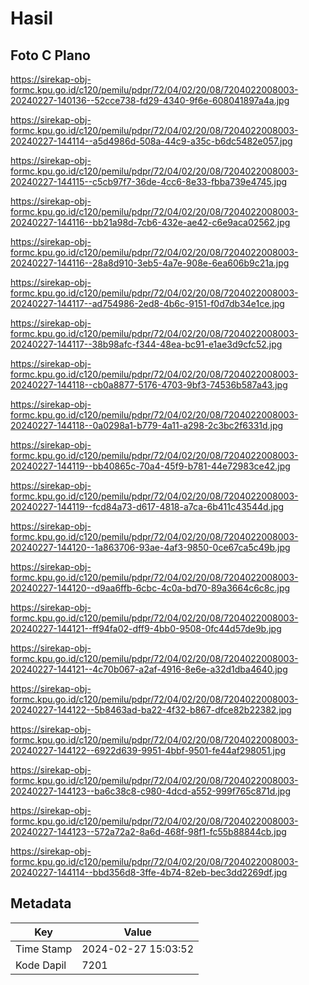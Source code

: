 # Hasil

## Foto C Plano

https://sirekap-obj-formc.kpu.go.id/c120/pemilu/pdpr/72/04/02/20/08/7204022008003-20240227-140136--52cce738-fd29-4340-9f6e-608041897a4a.jpg

https://sirekap-obj-formc.kpu.go.id/c120/pemilu/pdpr/72/04/02/20/08/7204022008003-20240227-144114--a5d4986d-508a-44c9-a35c-b6dc5482e057.jpg

https://sirekap-obj-formc.kpu.go.id/c120/pemilu/pdpr/72/04/02/20/08/7204022008003-20240227-144115--c5cb97f7-36de-4cc6-8e33-fbba739e4745.jpg

https://sirekap-obj-formc.kpu.go.id/c120/pemilu/pdpr/72/04/02/20/08/7204022008003-20240227-144116--bb21a98d-7cb6-432e-ae42-c6e9aca02562.jpg

https://sirekap-obj-formc.kpu.go.id/c120/pemilu/pdpr/72/04/02/20/08/7204022008003-20240227-144116--28a8d910-3eb5-4a7e-908e-6ea606b9c21a.jpg

https://sirekap-obj-formc.kpu.go.id/c120/pemilu/pdpr/72/04/02/20/08/7204022008003-20240227-144117--ad754986-2ed8-4b6c-9151-f0d7db34e1ce.jpg

https://sirekap-obj-formc.kpu.go.id/c120/pemilu/pdpr/72/04/02/20/08/7204022008003-20240227-144117--38b98afc-f344-48ea-bc91-e1ae3d9cfc52.jpg

https://sirekap-obj-formc.kpu.go.id/c120/pemilu/pdpr/72/04/02/20/08/7204022008003-20240227-144118--cb0a8877-5176-4703-9bf3-74536b587a43.jpg

https://sirekap-obj-formc.kpu.go.id/c120/pemilu/pdpr/72/04/02/20/08/7204022008003-20240227-144118--0a0298a1-b779-4a11-a298-2c3bc2f6331d.jpg

https://sirekap-obj-formc.kpu.go.id/c120/pemilu/pdpr/72/04/02/20/08/7204022008003-20240227-144119--bb40865c-70a4-45f9-b781-44e72983ce42.jpg

https://sirekap-obj-formc.kpu.go.id/c120/pemilu/pdpr/72/04/02/20/08/7204022008003-20240227-144119--fcd84a73-d617-4818-a7ca-6b411c43544d.jpg

https://sirekap-obj-formc.kpu.go.id/c120/pemilu/pdpr/72/04/02/20/08/7204022008003-20240227-144120--1a863706-93ae-4af3-9850-0ce67ca5c49b.jpg

https://sirekap-obj-formc.kpu.go.id/c120/pemilu/pdpr/72/04/02/20/08/7204022008003-20240227-144120--d9aa6ffb-6cbc-4c0a-bd70-89a3664c6c8c.jpg

https://sirekap-obj-formc.kpu.go.id/c120/pemilu/pdpr/72/04/02/20/08/7204022008003-20240227-144121--ff94fa02-dff9-4bb0-9508-0fc44d57de9b.jpg

https://sirekap-obj-formc.kpu.go.id/c120/pemilu/pdpr/72/04/02/20/08/7204022008003-20240227-144121--4c70b067-a2af-4916-8e6e-a32d1dba4640.jpg

https://sirekap-obj-formc.kpu.go.id/c120/pemilu/pdpr/72/04/02/20/08/7204022008003-20240227-144122--5b8463ad-ba22-4f32-b867-dfce82b22382.jpg

https://sirekap-obj-formc.kpu.go.id/c120/pemilu/pdpr/72/04/02/20/08/7204022008003-20240227-144122--6922d639-9951-4bbf-9501-fe44af298051.jpg

https://sirekap-obj-formc.kpu.go.id/c120/pemilu/pdpr/72/04/02/20/08/7204022008003-20240227-144123--ba6c38c8-c980-4dcd-a552-999f765c871d.jpg

https://sirekap-obj-formc.kpu.go.id/c120/pemilu/pdpr/72/04/02/20/08/7204022008003-20240227-144123--572a72a2-8a6d-468f-98f1-fc55b88844cb.jpg

https://sirekap-obj-formc.kpu.go.id/c120/pemilu/pdpr/72/04/02/20/08/7204022008003-20240227-144114--bbd356d8-3ffe-4b74-82eb-bec3dd2269df.jpg


## Metadata

| Key        | Value               |
| ---------- | ------------------- |
| Time Stamp | 2024-02-27 15:03:52 |
| Kode Dapil | 7201                |



